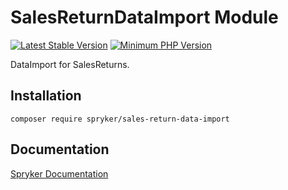 # SalesReturnDataImport Module
[![Latest Stable Version](https://poser.pugx.org/spryker/sales-return-data-import/v/stable.svg)](https://packagist.org/packages/spryker/sales-return-data-import)
[![Minimum PHP Version](https://img.shields.io/badge/php-%3E%3D%207.4-8892BF.svg)](https://php.net/)

DataImport for SalesReturns.

## Installation

```
composer require spryker/sales-return-data-import
```

## Documentation

[Spryker Documentation](https://academy.spryker.com/developing_with_spryker/module_guide/modules.html)
